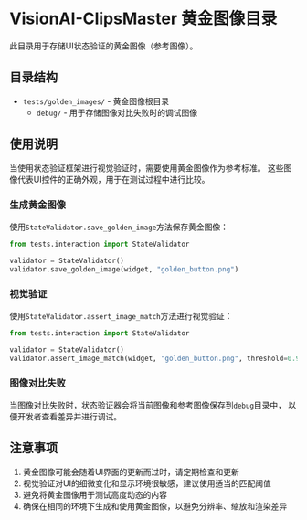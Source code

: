 # VisionAI-ClipsMaster 黄金图像目录

此目录用于存储UI状态验证的黄金图像（参考图像）。

## 目录结构

- `tests/golden_images/` - 黄金图像根目录
  - `debug/` - 用于存储图像对比失败时的调试图像

## 使用说明

当使用状态验证框架进行视觉验证时，需要使用黄金图像作为参考标准。
这些图像代表UI控件的正确外观，用于在测试过程中进行比较。

### 生成黄金图像

使用`StateValidator.save_golden_image`方法保存黄金图像：

```python
from tests.interaction import StateValidator

validator = StateValidator()
validator.save_golden_image(widget, "golden_button.png")
```

### 视觉验证

使用`StateValidator.assert_image_match`方法进行视觉验证：

```python
from tests.interaction import StateValidator

validator = StateValidator()
validator.assert_image_match(widget, "golden_button.png", threshold=0.95)
```

### 图像对比失败

当图像对比失败时，状态验证器会将当前图像和参考图像保存到`debug`目录中，
以便开发者查看差异并进行调试。

## 注意事项

1. 黄金图像可能会随着UI界面的更新而过时，请定期检查和更新
2. 视觉验证对UI的细微变化和显示环境很敏感，建议使用适当的匹配阈值
3. 避免将黄金图像用于测试高度动态的内容
4. 确保在相同的环境下生成和使用黄金图像，以避免分辨率、缩放和渲染差异
 
